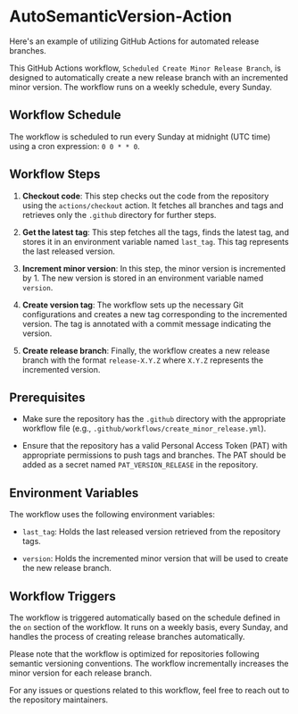 # AutoSemanticVersion-Action
Here's an example of utilizing GitHub Actions for automated release branches.

This GitHub Actions workflow, `Scheduled Create Minor Release Branch`, is designed to automatically create a new release branch with an incremented minor version. The workflow runs on a weekly schedule, every Sunday.

## Workflow Schedule

The workflow is scheduled to run every Sunday at midnight (UTC time) using a cron expression: `0 0 * * 0`.

## Workflow Steps

1. **Checkout code**: This step checks out the code from the repository using the `actions/checkout` action. It fetches all branches and tags and retrieves only the `.github` directory for further steps.

2. **Get the latest tag**: This step fetches all the tags, finds the latest tag, and stores it in an environment variable named `last_tag`. This tag represents the last released version.

3. **Increment minor version**: In this step, the minor version is incremented by 1. The new version is stored in an environment variable named `version`.

4. **Create version tag**: The workflow sets up the necessary Git configurations and creates a new tag corresponding to the incremented version. The tag is annotated with a commit message indicating the version.

5. **Create release branch**: Finally, the workflow creates a new release branch with the format `release-X.Y.Z` where `X.Y.Z` represents the incremented version.

## Prerequisites

- Make sure the repository has the `.github` directory with the appropriate workflow file (e.g., `.github/workflows/create_minor_release.yml`).

- Ensure that the repository has a valid Personal Access Token (PAT) with appropriate permissions to push tags and branches. The PAT should be added as a secret named `PAT_VERSION_RELEASE` in the repository.

## Environment Variables

The workflow uses the following environment variables:

- `last_tag`: Holds the last released version retrieved from the repository tags.

- `version`: Holds the incremented minor version that will be used to create the new release branch.

## Workflow Triggers

The workflow is triggered automatically based on the schedule defined in the `on` section of the workflow. It runs on a weekly basis, every Sunday, and handles the process of creating release branches automatically.

Please note that the workflow is optimized for repositories following semantic versioning conventions. The workflow incrementally increases the minor version for each release branch.

For any issues or questions related to this workflow, feel free to reach out to the repository maintainers.
